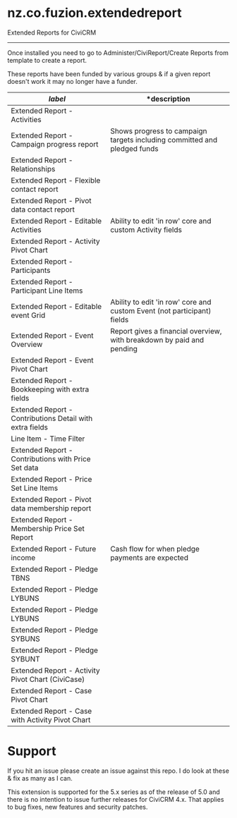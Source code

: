 # nz.co.fuzion.extendedreport
Extended Reports for CiviCRM

-----------------------------------------

Once installed you need to go to Administer/CiviReport/Create Reports from template to create a report.

These reports have been funded by various groups & if a given report doesn't work it may no longer have a funder.

| *label* |*description|
|---------|---------|
| Extended Report - Activities |
| Extended Report - Campaign progress report |Shows progress to campaign targets including committed and pledged funds|
| Extended Report - Relationships ||
| Extended Report - Flexible contact report ||
| Extended Report - Pivot data contact report ||
| Extended Report - Editable Activities |Ability to edit 'in row' core and custom Activity fields|
| Extended Report - Activity Pivot Chart ||
| Extended Report - Participants ||
| Extended Report - Participant Line Items ||
| Extended Report - Editable event Grid |Ability to edit 'in row' core and custom Event (not participant) fields|
| Extended Report - Event Overview |Report gives a financial overview, with breakdown by paid and pending|
| Extended Report - Event Pivot Chart ||
| Extended Report - Bookkeeping with extra fields ||
| Extended Report - Contributions Detail with extra fields ||
| Line Item -  Time Filter ||
| Extended Report - Contributions with Price Set data ||
| Extended Report - Price Set Line Items ||
| Extended Report - Pivot data membership report ||
| Extended Report - Membership Price Set Report ||
| Extended Report - Future income |Cash flow for when pledge payments are expected|
| Extended Report - Pledge TBNS ||
| Extended Report - Pledge LYBUNS ||
| Extended Report - Pledge LYBUNS ||
| Extended Report - Pledge SYBUNS ||
| Extended Report - Pledge SYBUNT ||
| Extended Report - Activity Pivot Chart (CiviCase) ||
| Extended Report - Case Pivot Chart ||
| Extended Report - Case with Activity Pivot Chart ||

# Support
If you hit an issue please create an issue against this repo. I do look at these & fix as many as I can. 

This extension is supported for the 5.x series as of the release of 5.0 and there is no intention to issue further
releases for CiviCRM 4.x. That applies to bug fixes, new features and security patches.





